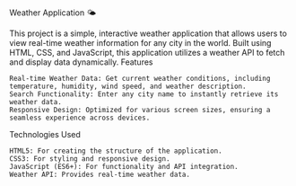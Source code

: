 Weather Application 🌤️

This project is a simple, interactive weather application that allows users to view real-time weather information for any city in the world. Built using HTML, CSS, and JavaScript, this application utilizes a weather API to fetch and display data dynamically.
Features

    Real-time Weather Data: Get current weather conditions, including temperature, humidity, wind speed, and weather description.
    Search Functionality: Enter any city name to instantly retrieve its weather data.
    Responsive Design: Optimized for various screen sizes, ensuring a seamless experience across devices.

Technologies Used

    HTML5: For creating the structure of the application.
    CSS3: For styling and responsive design.
    JavaScript (ES6+): For functionality and API integration.
    Weather API: Provides real-time weather data.

